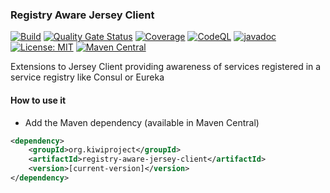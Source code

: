 ### Registry Aware Jersey Client
[![Build](https://github.com/kiwiproject/registry-aware-jersey-client/workflows/build/badge.svg)](https://github.com/kiwiproject/registry-aware-jersey-client/actions?query=workflow%3Abuild)
[![Quality Gate Status](https://sonarcloud.io/api/project_badges/measure?project=kiwiproject_registry-aware-jersey-client&metric=alert_status)](https://sonarcloud.io/dashboard?id=kiwiproject_registry-aware-jersey-client)
[![Coverage](https://sonarcloud.io/api/project_badges/measure?project=kiwiproject_registry-aware-jersey-client&metric=coverage)](https://sonarcloud.io/dashboard?id=kiwiproject_registry-aware-jersey-client)
[![CodeQL](https://github.com/kiwiproject/registry-aware-jersey-client/actions/workflows/codeql.yml/badge.svg)](https://github.com/kiwiproject/registry-aware-jersey-client/actions/workflows/codeql.yml)
[![javadoc](https://javadoc.io/badge2/org.kiwiproject/registry-aware-jersey-client/javadoc.svg)](https://javadoc.io/doc/org.kiwiproject/registry-aware-jersey-client)
[![License: MIT](https://img.shields.io/badge/License-MIT-blue.svg)](https://opensource.org/licenses/MIT)
[![Maven Central](https://img.shields.io/maven-central/v/org.kiwiproject/registry-aware-jersey-client)](https://search.maven.org/search?q=g:org.kiwiproject%20a:registry-aware-jersey-client)

Extensions to Jersey Client providing awareness of services registered in a service registry like Consul or Eureka

#### How to use it
* Add the Maven dependency (available in Maven Central)

```xml
<dependency>
    <groupId>org.kiwiproject</groupId>
    <artifactId>registry-aware-jersey-client</artifactId>
    <version>[current-version]</version>
</dependency>
```

